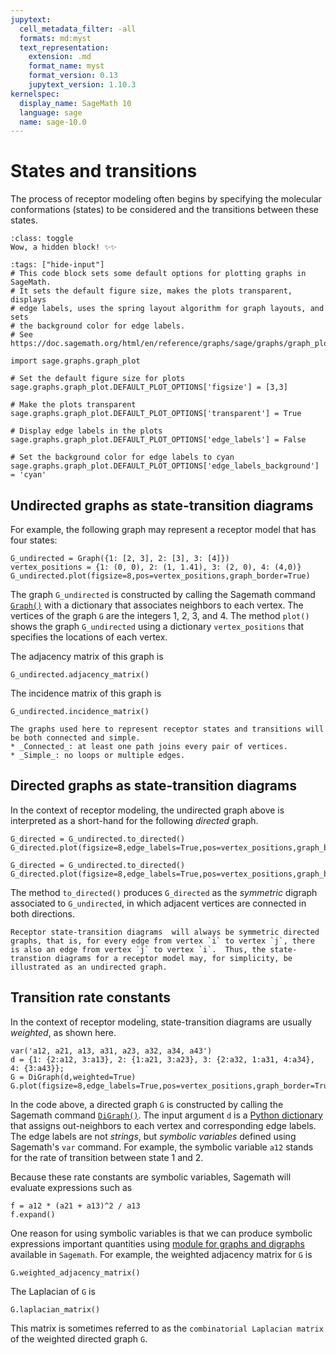 ```yaml
---
jupytext:
  cell_metadata_filter: -all
  formats: md:myst
  text_representation:
    extension: .md
    format_name: myst
    format_version: 0.13
    jupytext_version: 1.10.3
kernelspec:
  display_name: SageMath 10
  language: sage
  name: sage-10.0
---
```


# States and transitions

The process of receptor modeling often begins by specifying the molecular conformations (states) to be considered and the transitions between these states.  

```{admonition} This cell was hidden with the toggle class
:class: toggle
Wow, a hidden block! ✨✨
```

```{code-cell}
:tags: ["hide-input"]
# This code block sets some default options for plotting graphs in SageMath.
# It sets the default figure size, makes the plots transparent, displays 
# edge labels, uses the spring layout algorithm for graph layouts, and sets
# the background color for edge labels.
# See https://doc.sagemath.org/html/en/reference/graphs/sage/graphs/graph_plot.html

import sage.graphs.graph_plot

# Set the default figure size for plots
sage.graphs.graph_plot.DEFAULT_PLOT_OPTIONS['figsize'] = [3,3]

# Make the plots transparent
sage.graphs.graph_plot.DEFAULT_PLOT_OPTIONS['transparent'] = True

# Display edge labels in the plots
sage.graphs.graph_plot.DEFAULT_PLOT_OPTIONS['edge_labels'] = False

# Set the background color for edge labels to cyan
sage.graphs.graph_plot.DEFAULT_PLOT_OPTIONS['edge_labels_background'] = 'cyan'
```

## Undirected graphs as state-transition diagrams

For example, the following graph may represent a receptor model that has four states:

```{code-cell}
G_undirected = Graph({1: [2, 3], 2: [3], 3: [4]})
vertex_positions = {1: (0, 0), 2: (1, 1.41), 3: (2, 0), 4: (4,0)}
G_undirected.plot(figsize=8,pos=vertex_positions,graph_border=True)
```

The graph `G_undirected` is constructed by calling the Sagemath command [`Graph()`](https://doc.sagemath.org/html/en/reference/graphs/sage/graphs/graph.html#supported-formats) with a dictionary that associates neighbors to each vertex.  The vertices of the graph `G` are the integers 1, 2, 3, and 4.  The method `plot()` shows the graph `G_undirected` using a dictionary `vertex_positions` that specifies the locations of each vertex.

The adjacency matrix of this graph is
```{code-cell}
G_undirected.adjacency_matrix()
```

The incidence matrix of this graph is
```{code-cell}
G_undirected.incidence_matrix()
```

```{note}
The graphs used here to represent receptor states and transitions will be both connected and simple.
* _Connected_: at least one path joins every pair of vertices.
* _Simple_: no loops or multiple edges.
```

## Directed graphs as state-transition diagrams 

In the context of receptor modeling, the undirected graph above is interpreted as a short-hand for the following _directed_ graph.

```{code-cell}
G_directed = G_undirected.to_directed()
G_directed.plot(figsize=8,edge_labels=True,pos=vertex_positions,graph_border=True)
```

```{code-cell}
G_directed = G_undirected.to_directed()
G_directed.plot(figsize=8,edge_labels=True,pos=vertex_positions,graph_border=True,talk=True)
```

The method `to_directed()` produces `G_directed` as the _symmetric_ digraph associated to `G_undirected`, in which adjacent vertices are  connected in both directions.

```{note}
Receptor state-transition diagrams  will always be symmetric directed graphs, that is, for every edge from vertex `i` to vertex `j`, there is also an edge from vertex `j` to vertex `i`.  Thus, the state-transtion diagrams for a receptor model may, for simplicity, be illustrated as an undirected graph.
```

## Transition rate constants 

In the context of receptor modeling, state-transition diagrams are usually _weighted_, as shown here.

```{code-cell}
var('a12, a21, a13, a31, a23, a32, a34, a43')
d = {1: {2:a12, 3:a13}, 2: {1:a21, 3:a23}, 3: {2:a32, 1:a31, 4:a34}, 4: {3:a43}};
G = DiGraph(d,weighted=True)
G.plot(figsize=8,edge_labels=True,pos=vertex_positions,graph_border=True)
```

In the code above, a directed graph `G` is constructed by calling the Sagemath command [`DiGraph()`](https://doc.sagemath.org/html/en/reference/graphs/sage/graphs/digraph.html#methods).  The input argument `d` is a [Python dictionary](https://doc.sagemath.org/html/en/thematic_tutorials/tutorial-programming-python.html) that assigns out-neighbors to each vertex and corresponding edge labels.
The edge labels are not _strings_, but _symbolic variables_ defined using Sagemath's `var` command.
For example, the symbolic variable `a12` stands for the rate of transition between state 1 and 2. 

Because these rate constants are symbolic variables, Sagemath will evaluate expressions such as
```{code-cell}
f = a12 * (a21 + a13)^2 / a13
f.expand()
```

One reason for using symbolic variables is that we can produce symbolic expressions important quantities using [module for graphs and digraphs](https://doc.sagemath.org/html/en/reference/graphs/index.html) available in `Sagemath`. For example, the weighted adjacency matrix for `G` is 

```{code-cell}
G.weighted_adjacency_matrix()
```

The Laplacian of `G` is
```{code-cell}
G.laplacian_matrix()
```
This matrix is sometimes referred to as the `combinatorial Laplacian matrix` of the weighted directed graph `G`.




